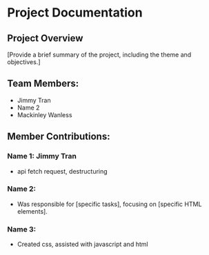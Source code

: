# Project Documentation

## Project Overview

[Provide a brief summary of the project, including the theme and objectives.]

## Team Members:

-   Jimmy Tran
-   Name 2
-   Mackinley Wanless

## Member Contributions:

### Name 1: Jimmy Tran

-   api fetch request, destructuring

### Name 2:

-   Was responsible for [specific tasks], focusing on [specific HTML elements].

### Name 3:

-   Created css, assisted with javascript and html